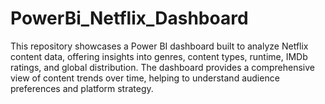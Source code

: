 # PowerBi_Netflix_Dashboard
This repository showcases a Power BI dashboard built to analyze Netflix content data, offering insights into genres, content types, runtime, IMDb ratings, and global distribution. The dashboard provides a comprehensive view of content trends over time, helping to understand audience preferences and platform strategy.
